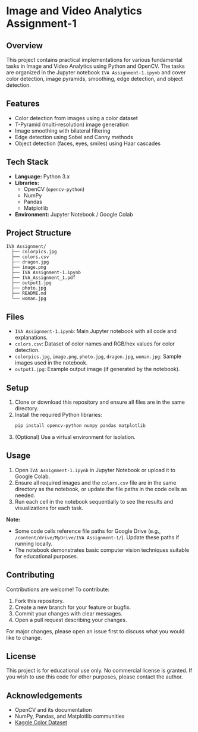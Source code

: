 # Image and Video Analytics Assignment-1

## Overview
This project contains practical implementations for various fundamental tasks in Image and Video Analytics using Python and OpenCV. The tasks are organized in the Jupyter notebook `IVA Assignment-1.ipynb` and cover color detection, image pyramids, smoothing, edge detection, and object detection.

## Features
- Color detection from images using a color dataset
- T-Pyramid (multi-resolution) image generation
- Image smoothing with bilateral filtering
- Edge detection using Sobel and Canny methods
- Object detection (faces, eyes, smiles) using Haar cascades

## Tech Stack
- **Language:** Python 3.x
- **Libraries:**
  - OpenCV (`opencv-python`)
  - NumPy
  - Pandas
  - Matplotlib
- **Environment:** Jupyter Notebook / Google Colab

## Project Structure
```
IVA Assignment/
  ├── colorpics.jpg
  ├── colors.csv
  ├── dragon.jpg
  ├── image.png
  ├── IVA Assignment-1.ipynb
  ├── IVA_Assignment_1.pdf
  ├── output1.jpg
  ├── photo.jpg
  ├── README.md
  └── woman.jpg
```

## Files
- `IVA Assignment-1.ipynb`: Main Jupyter notebook with all code and explanations.
- `colors.csv`: Dataset of color names and RGB/hex values for color detection.
- `colorpics.jpg`, `image.png`, `photo.jpg`, `dragon.jpg`, `woman.jpg`: Sample images used in the notebook.
- `output1.jpg`: Example output image (if generated by the notebook).

## Setup
1. Clone or download this repository and ensure all files are in the same directory.
2. Install the required Python libraries:
   ```bash
   pip install opencv-python numpy pandas matplotlib
   ```
3. (Optional) Use a virtual environment for isolation.

## Usage
1. Open `IVA Assignment-1.ipynb` in Jupyter Notebook or upload it to Google Colab.
2. Ensure all required images and the `colors.csv` file are in the same directory as the notebook, or update the file paths in the code cells as needed.
3. Run each cell in the notebook sequentially to see the results and visualizations for each task.

**Note:**
- Some code cells reference file paths for Google Drive (e.g., `/content/drive/MyDrive/IVA Assignment-1/`). Update these paths if running locally.
- The notebook demonstrates basic computer vision techniques suitable for educational purposes.

## Contributing
Contributions are welcome! To contribute:
1. Fork this repository.
2. Create a new branch for your feature or bugfix.
3. Commit your changes with clear messages.
4. Open a pull request describing your changes.

For major changes, please open an issue first to discuss what you would like to change.

## License
This project is for educational use only. No commercial license is granted. If you wish to use this code for other purposes, please contact the author.

## Acknowledgements
- OpenCV and its documentation
- NumPy, Pandas, and Matplotlib communities
- [Kaggle Color Dataset](https://www.kaggle.com/datasets/)

